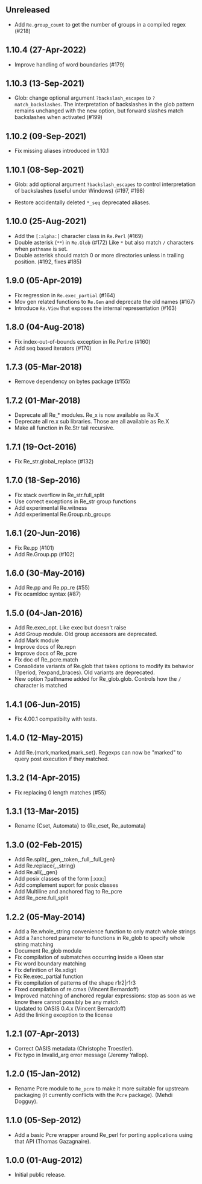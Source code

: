Unreleased
----------

* Add `Re.group_count` to get the number of groups in a compiled regex (#218)

1.10.4 (27-Apr-2022)
--------------------

* Improve handling of word boundaries (#179)

1.10.3 (13-Sep-2021)
--------------------

* Glob: change optional argument `?backslash_escapes` to `?match_backslashes`.
  The interpretation of backslashes in the glob pattern remains unchanged with
  the new option, but forward slashes match backslashes when activated (#199)

1.10.2 (09-Sep-2021)
--------------------

* Fix missing aliases introduced in 1.10.1

1.10.1 (08-Sep-2021)
--------------------

* Glob: add optional argument `?backslash_escapes` to control interpretation of
  backslashes (useful under Windows) (#197, #198)

* Restore accidentally deleted `*_seq` deprecated aliases.

1.10.0 (25-Aug-2021)
--------------------

* Add the `[:alpha:]` character class in `Re.Perl` (#169)
* Double asterisk (`**`) in `Re.Glob` (#172)
  Like `*` but also match `/` characters when `pathname` is set.
* Double asterisk should match 0 or more directories unless in trailing
  position. (#192, fixes #185)

1.9.0 (05-Apr-2019)
-------------------

* Fix regression in `Re.exec_partial` (#164)
* Mov gen related functions to `Re.Gen` and deprecate the old names (#167)
* Introduce `Re.View` that exposes the internal representation (#163)

1.8.0 (04-Aug-2018)
-------------------

* Fix index-out-of-bounds exception in Re.Perl.re (#160)
* Add seq based iterators (#170)

1.7.3 (05-Mar-2018)
-------------------

* Remove dependency on bytes package (#155)

1.7.2 (01-Mar-2018)
-------------------

* Deprecate all Re_* modules. Re_x is now available as Re.X
* Deprecate all re.x sub libraries. Those are all available as Re.X
* Make all function in Re.Str tail recursive.

1.7.1 (19-Oct-2016)
-------------------

* Fix Re_str.global_replace (#132)

1.7.0 (18-Sep-2016)
-------------------

* Fix stack overflow in Re_str.full_split
* Use correct exceptions in Re_str group functions
* Add experimental Re.witness
* Add experimental Re.Group.nb_groups

1.6.1 (20-Jun-2016)
-------------------

* Fix Re.pp (#101)
* Add Re.Group.pp (#102)

1.6.0 (30-May-2016)
-------------------

* Add Re.pp and Re.pp_re (#55)
* Fix ocamldoc syntax (#87)

1.5.0 (04-Jan-2016)
-------------------

* Add Re.exec_opt. Like exec but doesn't raise
* Add Group module. Old group accessors are deprecated.
* Add Mark module
* Improve docs of Re.repn
* Improve docs of Re_pcre
* Fix doc of Re_pcre.match
* Consolidate variants of Re.glob that takes options to modify its behavior
  (?period, ?expand_braces). Old variants are deprecated.
* New option ?pathname added for Re_glob.glob. Controls how the `/` character
  is matched

1.4.1 (06-Jun-2015)
-------------------

* Fix 4.00.1 compatibilty with tests.

1.4.0 (12-May-2015)
-------------------

* Add Re.{mark,marked,mark_set}. Regexps can now be "marked" to query post
  execution if they matched.

1.3.2 (14-Apr-2015)
-------------------

* Fix replacing 0 length matches (#55)

1.3.1 (13-Mar-2015)
-------------------

* Rename {Cset, Automata} to {Re_cset, Re_automata}

1.3.0 (02-Feb-2015)
-------------------

* Add Re.split{,_gen,_token,_full,_full_gen}
* Add Re.replace{,_string}
* Add Re.all{,_gen}
* Add posix classes of the form [:xxx:]
* Add complement suport for posix classes
* Add Multiline and anchored flag to Re_pcre
* Add Re_pcre.full_split

1.2.2 (05-May-2014)
-------------------

* Add a Re.whole_string convenience function to only match whole strings
* Add a ?anchored parameter to functions in Re_glob to specify whole
  string matching
* Document Re_glob module
* Fix compilation of submatches occurring inside a Kleen star
* Fix word boundary matching
* Fix definition of Re.xdigit
* Fix Re.exec_partial function
* Fix compilation of patterns of the shape r1r2|r1r3
* Fixed compilation of re.cmxs (Vincent Bernardoff)
* Improved matching of anchored regular expressions: stop as soon as
  we know there cannot possibly be any match.
* Updated to OASIS 0.4.x (Vincent Bernardoff)
* Add the linking exception to the license

1.2.1 (07-Apr-2013)
-------------------

* Correct OASIS metadata (Christophe Troestler).
* Fix typo in Invalid_arg error message (Jeremy Yallop).

1.2.0 (15-Jan-2012)
-------------------

* Rename Pcre module to `Re_pcre` to make it more suitable for
  upstream packaging (it currently conflicts with the `Pcre` package).
  (Mehdi Dogguy).

1.1.0 (05-Sep-2012)
-------------------

* Add a basic Pcre wrapper around Re_perl for porting applications using that
  API (Thomas Gazagnaire).

1.0.0 (01-Aug-2012)
-------------------

* Initial public release.
